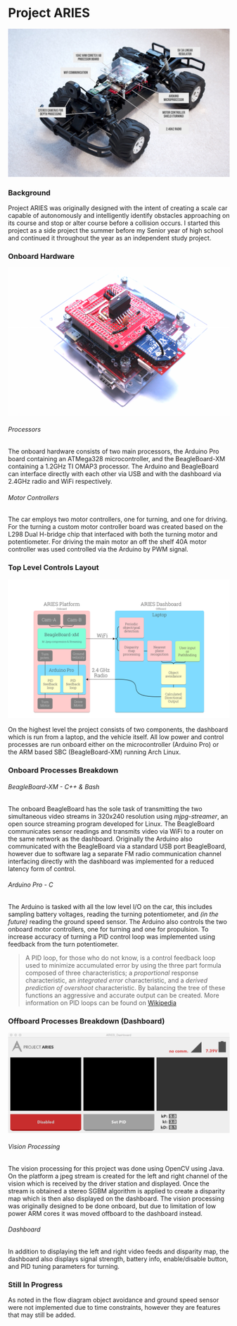 # Project ARIES
![ARIES Platform](https://raw.githubusercontent.com/SuperUser320/Project-ARIES/master/Documentation/Pictures/Platform%20Overview.jpg)

### Background
Project ARIES was originally designed with the intent of creating a scale car capable of autonomously and intelligently identify obstacles approaching on its course and stop or alter course before a collision occurs.  I started this project as a side project the summer before my Senior year of high school and continued it throughout the year as an independent study project.

### Onboard Hardware
![Computing Block](https://raw.githubusercontent.com/SuperUser320/Project-ARIES/master/Documentation/Pictures/IMG_6334-356.png)

###### Processors
The onboard hardware consists of two main processors, the Arduino Pro board containing an ATMega328 microcontroller, and the BeagleBoard-XM containing a 1.2GHz TI OMAP3 processor.  The Arduino and BeagleBoard can interface directly with each other via USB and with the dashboard via 2.4GHz radio and WiFi respectively.

###### Motor Controllers
The car employs two motor controllers, one for turning, and one for driving.  For the turning a custom motor controller board was created  based on the L298 Dual H-bridge chip that interfaced with both the turning motor and potentiometer.  For driving the main motor an off the shelf 40A motor controller was used controlled via the Arduino by PWM signal.

### Top Level Controls Layout
![Controls Flow Diagram](https://raw.githubusercontent.com/SuperUser320/Project-ARIES/master/Documentation/Pictures/Autonomous%20Flow%20Diagram-89.png)


On the highest level the project consists of two components, the dashboard which is run from a laptop, and the vehicle itself.  All low power and control processes are run onboard either on the microcontroller (Arduino Pro) or the ARM based SBC (BeagleBoard-XM) running Arch Linux.  

### Onboard Processes Breakdown
###### BeagleBoard-XM - C++ & Bash
The onboard BeagleBoard has the sole task of transmitting the two simultaneous video streams in 320x240 resolution using _mjpg-streamer_, an open source streaming program developed for Linux.  The BeagleBoard communicates sensor readings and transmits video via WiFi to a router on the same network as the dashboard.  Originally the Arduino also communicated with the BeagleBoard via a standard USB port BeagleBoard, however due to software lag a separate FM radio communication channel interfacing directly with the dashboard was implemented for a reduced latency form of control. 

###### Arduino Pro - C
The Arduino is tasked with all the low level I/O on the car, this includes sampling battery voltages, reading the turning potentiometer, and _(in the future)_ reading the ground speed sensor.  The Arduino also controls the two onboard motor controllers, one for turning and one for propulsion.  To increase accuracy of turning a PID control loop was implemented using feedback from the turn potentiometer.

> A PID loop, for those who do not know, is a control feedback loop used to minimize accumulated error by using the three part formula composed of three characteristics; a _proportional_ response characteristic, an _integrated error_ characteristic, and a _derived prediction of overshoot_ characteristic.  By balancing the tree of these functions an aggressive and accurate output can be created.  More information on PID loops can be found on [Wikipedia](http://en.wikipedia.org/wiki/PID_controller)

### Offboard Processes Breakdown (Dashboard)
![Dashboard - disconnected](https://raw.githubusercontent.com/SuperUser320/Project-ARIES/master/Documentation/Pictures/interface.tiff)

###### Vision Processing
The vision processing for this project was done using OpenCV using Java.  On the platform a jpeg stream is created for the left and right channel of the vision which is received by the driver station and displayed.  Once the stream is obtained a stereo SGBM algorithm is applied to create a disparity map which is then also displayed on the dashboard. The vision processing was originally designed to be done onboard, but due to limitation of low power ARM cores it was moved offboard to the dashboard instead.

###### Dashboard
In addition to displaying the left and right video feeds and disparity map, the dashboard also displays signal strength, battery info, enable/disable button, and PID tuning parameters for turning.

### Still In Progress
As noted in the flow diagram object avoidance and ground speed sensor were not implemented due to time constraints, however they are features that may still be added.
